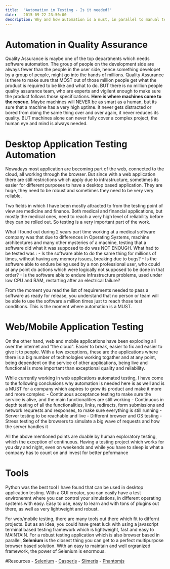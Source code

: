 ```yaml
---
title:  "Automation in Testing - Is it needed?"
date:   2015-09-22 23:50:00
description: Why and how automation is a must, in parallel to manual testing
---
```


# Automation in Quality Assurance
Quality Assurance is maybe one of the top departments which needs software automation. The group of people on the development side are always fewer than the people in the user side, hence something developet by a group of people, might go into the hands of millions. Quality Assurance is there to make sure that MOST out of those million people get what the product is required to be like and what to do. BUT there is no million people quality assurance team, who are experts and vigilent enough to make sure the product follows those specifications. **Here is where machines come to the rescue.** Maybe machines will NEVER be as smart as a human, but its sure that a machine has a very high uptime. It never gets distracted or bored from doing the same thing over and over again, it never reduces its quality. BUT machines alone can never fully cover a complex project, the human eye and mind is always needed.

# Desktop Application Testing Automation
Nowadays most application are becoming part of the web, connected to the cloud, all working through the browser. But since with a web application there are still restrictions which apply due to infrastructure, sometimes its easier for different purposes to have a desktop based application. They are huge, they need to be robust and sometimes they need to be very very reliable.

Two fields in which I have been mostly attracted to from the testing point of view are medicine and finance. Both medical and financial applications, but mostly the medical ones, need to reach a very high level of reliability before they can be rolled out. So testing is a very important part of the work.

What I found out during 2 years part time working at a medical software company was that due to differences in Operating Systems, machine architectures and many other mysteries of a machine, testing that a software did what it was supposed to do was NOT ENOUGH. What had to be tested was :
	- Is the software able to do the same thing for millions of times, without having any memory issues, breaking due to bugs?
	- Is the software able to endure being used by a non professional user, who could at any point do actions which were logically not supposed to be done in that order?
	- Is the software able to endure infrastructure problems, used under low CPU and RAM, restarting after an electrical failure?

From the moment you read the list of requirements needed to pass a software as ready for release, you understand that no person or team will be able to use the software a million times just to reach those test conditions. This is the moment where automation is a MUST.


# Web/Mobile Application Testing
On the other hand, web and mobile applications have been exploding all over the internet and "the cloud". Easier to break, easier to fix and easier to give it to people. With a few exceptions, these are the applications where there is a big number of technologies working togather and at any point, being dependent on the service of other applications, being live and functional is more important than exceptional quality and reliability.

While currently working in web applications automated testing, I have come to the following conclusions why automation is needed here is as well and is a MUST for a company which aspires to grow its product and make it more and more complex:
	- Continuous acceptance testing to make sure the service is alive, and the main functionalities are still working
	- Continuous in depth testing of all the functionalities, links, redirects, form submissions and network requrests and responses, to make sure everything is still running
	- Server testing to be reachable and live
	- Different browser and OS testing
	- Stress testing of the browsers to simulate a big wave of requests and how the server handles it

All the above mentioned points are doable by human exploratory testing, which the exception of continuous. Having a testing project which works for you day and night, even on weekends and while you have to sleep is what a company has to count on and invest for better peformance


# Tools
Python was the best tool I have found that can be used in desktop application testing. With a GUI creator, you can easily have a test environemnt where you can control your simulations, in different operating systems with easy. Easy to use, easy to learn and with tons of plugins out there, as well as very lightweight and robust.

For web/mobile testing, there are many tools out there which fit to differnt projects. But as an idea, you could have great luck with using a javascript terminal based testing framework which is lightweight, fast and easy to MAINTAIN. For a robust testing application which is also browser based in parallel, **Selenium** is the closest thing you can get to a perfect multipurpose browser based solution. With an easy to maintain and well orgranized framework, the power of Selenium is enormous.

#Resources
	- [Selenium][selenium-web] 
	- [Casperjs][casper-web]
	- [Slimerjs][slimer-web]
	- [Phantomjs][phantom-web]

[selenium-web]:http://www.seleniumhq.org/	
[casper-web]:http://casperjs.org/
[slimer-web]:http://slimerjs.org/
[phantom-web]:http://phantomjs.org/
